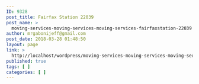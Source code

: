 ```yaml
---
ID: 9328
post_title: Fairfax Station 22039
post_name: >
  moving-services-moving-services-moving-services-fairfaxstation-22039
author: mrgabonijeff@gmail.com
post_date: 2018-03-28 01:48:50
layout: page
link: >
  http://localhost/wordpress/moving-services-moving-services-moving-services-fairfaxstation-22039/
published: true
tags: [ ]
categories: [ ]
---
```

